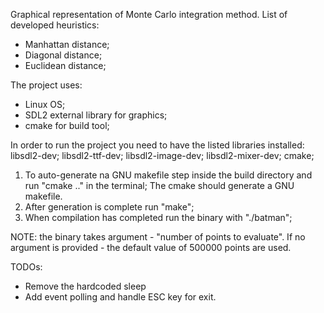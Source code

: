 Graphical representation of Monte Carlo integration method.
List of developed heuristics: 
- Manhattan distance;
- Diagonal distance;
- Euclidean distance;

The project uses:

- Linux OS;
- SDL2 external library for graphics;
- cmake for build tool;

In order to run the project you need to have the listed libraries installed:
libsdl2-dev;
libsdl2-ttf-dev;
libsdl2-image-dev;
libsdl2-mixer-dev;
cmake;

1) To auto-generate na GNU makefile step inside the build directory and run "cmake .." in the terminal; The cmake should generate a GNU makefile.
2) After generation is complete run "make";
3) When compilation has completed run the binary with "./batman";

NOTE: the binary takes argument - "number of points to evaluate". If no argument is provided - the default value of 500000 points are used.

TODOs:
- Remove the hardcoded sleep
- Add event polling and handle ESC key for exit.
